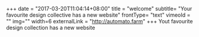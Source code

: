 +++
date = "2017-03-20T11:04:14+08:00"
title = "welcome"
subtitle= "Your favourite design collective has a new website"
frontType= "text"
vimeoId = ""
img=""
width=6
externalLink = "http://automato.farm"
+++
Yout favourite design collection has a new website
